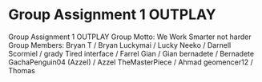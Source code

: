 # Group Assignment 1 OUTPLAY
 Group Assignment 1 OUTPLAY
 Group Motto: We Work Smarter not harder
 Group Members:
 Bryan T / Bryan
 Luckymai / Lucky
 Neeko / Darnell
 Scormiel / grady
 Tired interface / Farrel
 Gian / Gian
 bernadete / Bernadete
 GachaPenguin04 (Azzel) / Azzel
 TheMasterPiece / Ahmad
 geomencer12 / Thomas

